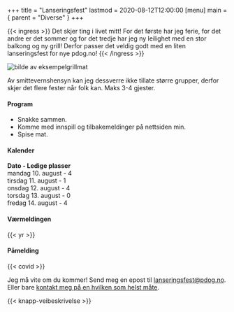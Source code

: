 +++
title = "Lanseringsfest"
lastmod = 2020-08-12T12:00:00
[menu]
main = { parent = "Diverse" }
+++

{{< ingress >}}
Det skjer ting i livet mitt! For det første har jeg ferie, for det andre er det sommer og for det tredje har jeg ny leilighet med en stor balkong og ny grill! Derfor passer det veldig godt med en liten lanseringsfest for nye pdog.no!
{{< /ingress >}}

![bilde av eksempelgrillmat](../../grillmat.jpeg "Eksempel på grillmat")

Av smittevernshensyn kan jeg dessverre ikke tillate større grupper, derfor skjer det flere fester når folk kan. Maks 3-4 gjester.

#### Program
- Snakke sammen.
- Komme med innspill og tilbakemeldinger på nettsiden min.
- Spise mat.

#### Kalender
**Dato - Ledige plasser**  
mandag 10. august - 4  
tirsdag 11. august - 1  
onsdag 12. august - 4  
torsdag 13. august - 0  
fredag 14. august - 4  

#### Værmeldingen

{{< yr >}}

#### Påmelding

{{< covid >}}

Jeg må vite om du kommer! Send meg en epost til <a href="mailto:lanseringsfest@pdog.no">lanseringsfest@pdog.no</a>. Eller bare <a href="../../kontaktinfo">kontakt meg på en hvilken som helst måte</a>.

{{< knapp-veibeskrivelse >}}